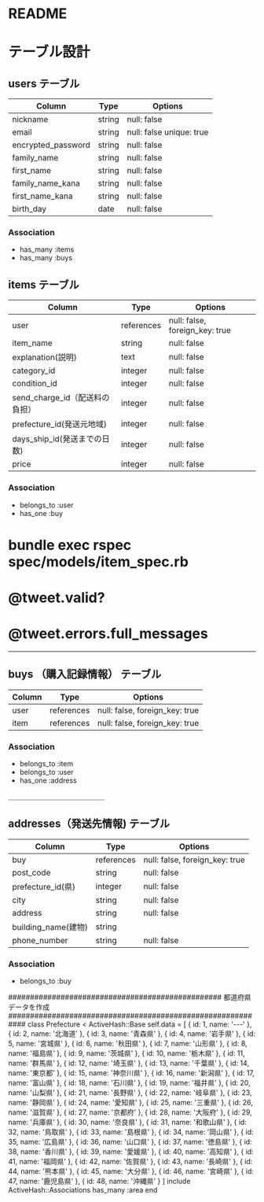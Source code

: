 # README

# テーブル設計

## users テーブル

| Column              | Type   | Options     |
| ------------------  | ------ | ----------- |
| nickname            | string | null: false |
| email               | string | null: false unique: true|
| encrypted_password  | string | null: false |
|family_name          |string  | null: false |
|first_name           |string  | null: false |
|family_name_kana     |string  | null: false |
|first_name_kana      |string  | null: false |
|birth_day            |date	  | null: false |
### Association

- has_many :items
- has_many :buys


## items テーブル

|      Column               | Type      | Options     |
| ------------------------- | --------- | -----------  |
| user                      | references| null: false, foreign_key: true |
|item_name                  | string    | null: false |
|explanation(説明)           | text      | null: false |
|category_id                |  integer  | null: false |
|condition_id               |  integer  | null: false |
|send_charge_id（配送料の負担）| integer   | null: false |
|prefecture_id(発送元地域)    | integer   | null: false |
|days_ship_id(発送までの日数)  | integer  | null: false |
|price                       | integer  | null: false |
### Association

- belongs_to :user
- has_one :buy

# bundle exec rspec spec/models/item_spec.rb 
# @tweet.valid?
# @tweet.errors.full_messages
______________________
## buys （購入記録情報） テーブル

| Column  | Type       | Options                        |
| ------  | ---------- | ------------------------------ |
| user    | references | null: false, foreign_key: true |
| item    | references | null: false, foreign_key: true |
### Association

- belongs_to :item
- belongs_to :user
- has_one :address

＿＿＿＿＿＿＿＿＿＿＿＿＿＿
## addresses（発送先情報) テーブル

| Column           | Type       | Options                        |
| ---------------- | ---------- | ------------------------------ |
|buy               | references | null: false, foreign_key: true |
| post_code        | string    | null: false                    |
| prefecture_id(県) | integer      | null: false                    |
| city             | string      | null: false                    |
| address          | string      | null: false                    |
|building_name(建物)| string      |                                 |
|phone_number      |  string    | null: false                     |

### Association

- belongs_to :buy




#################################################
都道府県データを作成
############################################################
class Prefecture < ActiveHash::Base
  self.data = [
    { id: 1, name: '---' }, { id: 2, name: '北海道' }, { id: 3, name: '青森県' },
    { id: 4, name: '岩手県' }, { id: 5, name: '宮城県' }, { id: 6, name: '秋田県' }, 
    { id: 7, name: '山形県' }, { id: 8, name: '福島県' }, { id: 9, name: '茨城県' },
    { id: 10, name: '栃木県' }, { id: 11, name: '群馬県' }, { id: 12, name: '埼玉県' },
    { id: 13, name: '千葉県' }, { id: 14, name: '東京都' }, { id: 15, name: '神奈川県' },
    { id: 16, name: '新潟県' }, { id: 17, name: '富山県' }, { id: 18, name: '石川県' },
    { id: 19, name: '福井県' }, { id: 20, name: '山梨県' }, { id: 21, name: '長野県' },
    { id: 22, name: '岐阜県' }, { id: 23, name: '静岡県' }, { id: 24, name: '愛知県' }, 
    { id: 25, name: '三重県' }, { id: 26, name: '滋賀県' }, { id: 27, name: '京都府' }, 
    { id: 28, name: '大阪府' }, { id: 29, name: '兵庫県' }, { id: 30, name: '奈良県' }, 
    { id: 31, name: '和歌山県' }, { id: 32, name: '鳥取県' }, { id: 33, name: '島根県' }, 
    { id: 34, name: '岡山県' }, { id: 35, name: '広島県' }, { id: 36, name: '山口県' }, 
    { id: 37, name: '徳島県' }, { id: 38, name: '香川県' }, { id: 39, name: '愛媛県' }, 
    { id: 40, name: '高知県' }, { id: 41, name: '福岡県' }, { id: 42, name: '佐賀県' }, 
    { id: 43, name: '長崎県' }, { id: 44, name: '熊本県' }, { id: 45, name: '大分県' }, 
    { id: 46, name: '宮崎県' }, { id: 47, name: '鹿児島県' }, { id: 48, name: '沖縄県' }
]
include ActiveHash::Associations
has_many :area
end
